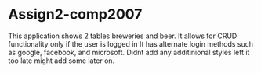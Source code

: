 # Assign2-comp2007
This application shows 2 tables breweries and beer. It allows for CRUD functionality only if the user is logged in
It has alternate login methods such as google, facebook, and microsoft. Didnt add any additinional styles left it too late might 
add some later on. 
